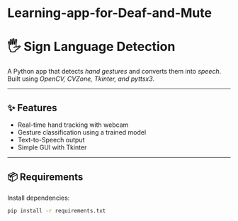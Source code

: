 # Learning-app-for-Deaf-and-Mute
# 🖐 Sign Language Detection

A Python app that detects *hand gestures* and converts them into *speech*.  
Built using *OpenCV, CVZone, Tkinter, and pyttsx3*.

---

## ✨ Features
- Real-time hand tracking with webcam  
- Gesture classification using a trained model  
- Text-to-Speech output  
- Simple GUI with Tkinter  

---

## 📦 Requirements
Install dependencies:
```bash
pip install -r requirements.txt
